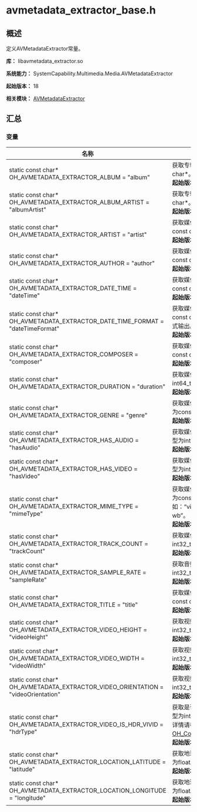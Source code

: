 # avmetadata_extractor_base.h

## 概述

定义AVMetadataExtractor常量。

**库：** libavmetadata_extractor.so

**系统能力：** SystemCapability.Multimedia.Media.AVMetadataExtractor

**起始版本：** 18

**相关模块：** [AVMetadataExtractor](capi-avmetadataextractor.md) 

## 汇总

### 变量

| 名称 | 描述 |
| -- | -- |
| static const char* OH_AVMETADATA_EXTRACTOR_ALBUM = "album" | 获取专辑标题的关键字，对应值类型为const char*。<br>**起始版本：** 18 |
| static const char* OH_AVMETADATA_EXTRACTOR_ALBUM_ARTIST = "albumArtist" | 获取专辑艺术家的关键字，对应值类型为const char*。<br>**起始版本：** 18 |
| static const char* OH_AVMETADATA_EXTRACTOR_ARTIST = "artist" | 获取媒体资源艺术家的关键字，对应值类型为const char*。<br>**起始版本：** 18 |
| static const char* OH_AVMETADATA_EXTRACTOR_AUTHOR = "author" | 获取媒体资源作者的关键字，对应值类型为const char*。<br>**起始版本：** 18 |
| static const char* OH_AVMETADATA_EXTRACTOR_DATE_TIME = "dateTime" | 获取媒体资源创建时间的关键字，对应值类型为const char*。<br>**起始版本：** 18 |
| static const char* OH_AVMETADATA_EXTRACTOR_DATE_TIME_FORMAT = "dateTimeFormat" | 获取媒体资源创建时间的关键字，对应值类型为const char*，按YYYY-MM-DD HH:mm:ss格式输出。<br>**起始版本：** 18 |
| static const char* OH_AVMETADATA_EXTRACTOR_COMPOSER = "composer" | 获取媒体资源作曲家的关键字，对应值类型为const char*。<br>**起始版本：** 18 |
| static const char* OH_AVMETADATA_EXTRACTOR_DURATION = "duration" | 获取媒体资源时长的关键字，对应值类型为int64_t，单位为毫秒（ms）。<br>**起始版本：** 18 |
| static const char* OH_AVMETADATA_EXTRACTOR_GENRE = "genre" | 获取媒体资源类型或体裁的关键字，对应值类型为const char*。<br>**起始版本：** 18 |
| static const char* OH_AVMETADATA_EXTRACTOR_HAS_AUDIO = "hasAudio" | 获取媒体资源是否包含音频的关键字，对应值类型为int32_t。<br>**起始版本：** 18 |
| static const char* OH_AVMETADATA_EXTRACTOR_HAS_VIDEO = "hasVideo" | 获取媒体资源是否包含视频的关键字，对应值类型为int32_t。<br>**起始版本：** 18 |
| static const char* OH_AVMETADATA_EXTRACTOR_MIME_TYPE = "mimeType" | 获取媒体资源mime类型的关键字，对应值类型为const char*，例如：“video/mp4”、“audio/mp4”和“audio/amr wb”。<br>**起始版本：** 18 |
| static const char* OH_AVMETADATA_EXTRACTOR_TRACK_COUNT = "trackCount" | 获取媒体资源轨道数量的关键字，对应值类型为int32_t。<br>**起始版本：** 18 |
| static const char* OH_AVMETADATA_EXTRACTOR_SAMPLE_RATE = "sampleRate" | 获取音频采样率的关键字，对应值类型为int32_t，单位为赫兹（Hz）。<br>**起始版本：** 18 |
| static const char* OH_AVMETADATA_EXTRACTOR_TITLE = "title" | 获取媒体资源标题的关键字，对应值类型为const char*。<br>**起始版本：** 18 |
| static const char* OH_AVMETADATA_EXTRACTOR_VIDEO_HEIGHT = "videoHeight" | 获取视频高度的关键字，对应值类型为int32_t，单位为像素。<br>**起始版本：** 18 |
| static const char* OH_AVMETADATA_EXTRACTOR_VIDEO_WIDTH = "videoWidth" | 获取视频宽度的关键字，对应值类型为int32_t，单位为像素。<br>**起始版本：** 18 |
| static const char* OH_AVMETADATA_EXTRACTOR_VIDEO_ORIENTATION = "videoOrientation" | 获取视频旋转方向的关键字，对应值类型为int32_t，单位为度（°）。<br>**起始版本：** 18 |
| static const char* OH_AVMETADATA_EXTRACTOR_VIDEO_IS_HDR_VIVID = "hdrType" | 获取是否是HDR Vivid视频的关键字，对应值类型为int32_t。<br>详情请参阅media_types.h中的[OH_Core_HdrType](../apis-avcodec-kit/_core.md#oh_core_hdrtype-1)。<br>**起始版本：** 18 |
| static const char* OH_AVMETADATA_EXTRACTOR_LOCATION_LATITUDE = "latitude" | 获取地理位置中的纬度值的关键字，对应值类型为float。<br>**起始版本：** 18 |
| static const char* OH_AVMETADATA_EXTRACTOR_LOCATION_LONGITUDE = "longitude" | 获取地理位置中的经度值的关键字，对应值类型为float。<br>**起始版本：** 18 |


